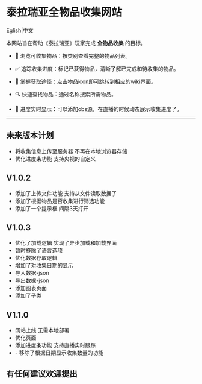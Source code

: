 # 泰拉瑞亚全物品收集网站

[Eglish](README_en.md)|中文

本网站旨在帮助《泰拉瑞亚》玩家完成 **全物品收集** 的目标。

* 📜 浏览可收集物品：按类别查看完整的物品列表。

* ✅ 追踪收集进度：标记已获得物品，清晰了解已完成和待收集的物品。

* 🧩 掌握获取途径：点击物品icon即可跳转到相应的wiki界面。

* 🔍 快速查找物品：通过名称搜索所需物品。

* 🎥 进度实时显示：可以添加obs源，在直播的时候动态展示收集进度了。

---

## 未来版本计划

* 将收集信息上传至服务器 不再在本地浏览器存储
* 优化进度条功能 支持央视的自定义

## V1.0.2

* 添加了上传文件功能 支持从文件读取数据了
* 添加了根据物品是否收集进行筛选功能
* 添加了一个提示框 间隔3天打开

## V1.0.3

* 优化了加载逻辑 实现了异步加载和加载界面
* 暂时移除了语言选项
* 优化数据存取逻辑
* 增加了对收集日期的显示
* 导入数据-json
* 导出数据-json
* 添加图表页面
* 添加了子类

## V1.1.0

* 网站上线 无需本地部署
* 优化页面
* 添加进度条功能 支持直播实时跟踪
* \- 移除了根据日期显示收集数量的功能

## 有任何建议欢迎提出